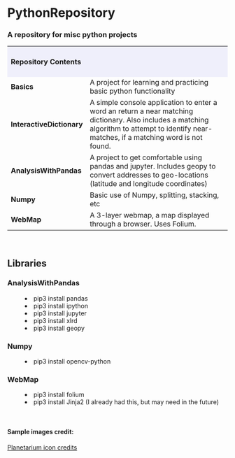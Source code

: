 # PythonRepository
<p><h3>A repository for misc python projects</h3></p>


<table>
<tr>
<td colspan="2" bgcolor="#EFEFFB">
<h4>Repository Contents</h4>
</td>
</tr>
<tr>
<td>
<b>Basics</b>
</td>
<td>
A project for learning and practicing basic python functionality
</td>
</tr>
<tr>
<td>
<b>InteractiveDictionary</b>
</td>
<td>
A simple console application to enter a word an return a near matching dictionary. Also includes a matching algorithm to attempt to identify near-matches, if a matching word is not found.
</tr>
<tr>
<td>
<b>AnalysisWithPandas</b>
</td>
<td>
A project to get comfortable using pandas and jupyter. Includes geopy to convert addresses to geo-locations (latitude and longitude coordinates)
</td>
</tr>
<tr>
<td>
<b>Numpy</b>
</td>
<td>
Basic use of Numpy, splitting, stacking, etc
</td>
</tr>
<tr>
<td>
<b>WebMap</b>
</td>
<td>
A 3-layer webmap, a map displayed through a browser. Uses Folium.
</td>
</tr>
</table>
<br />
<h2>Libraries</h2>
<dl>
<dt><h3>AnalysisWithPandas</h3></dt>
<dd><li>pip3 install pandas</li></dd>
<dd><li>pip3 install ipython</li></dd>
<dd><li>pip3 install jupyter</li></dd>
<dd><li>pip3 install xlrd</dd>
<dd><li>pip3 install geopy</li></dd>
<dt><h3>Numpy</h3></dt>
<dd><li>pip3 install opencv-python</li></dd>

<dt><h3>WebMap</h3></dt>
<dd><li>pip3 install folium</li></dd>
<dd><li>pip3 install Jinja2  (I already had this, but may need in the future)</li></dd>
</dl>
<br />
<h4>Sample images credit:</h4>
<a href="https://icons8.com/icon/56915/Planetarium">Planetarium icon credits</a>
